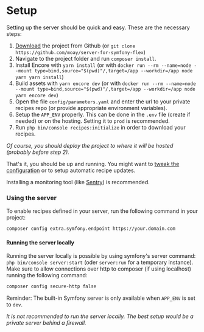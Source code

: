 # Setup

Setting up the server should be quick and easy. These are the necessary steps:

1. [Download](https://github.com/moay/server-for-symfony-flex/releases) the project from Github (or `git clone https://github.com/moay/server-for-symfony-flex`)
2. Navigate to the project folder and run `composer install`.
3. Install Encore with `yarn install` (or with `docker run --rm --name=node --mount type=bind,source="$(pwd)"/,target=/app --workdir=/app node yarn yarn install`)
4. Build assets with `yarn encore dev` (or with `docker run --rm --name=node --mount type=bind,source="$(pwd)"/,target=/app --workdir=/app node yarn encore dev`)
5. Open the file `config/parameters.yaml` and enter the url to your private recipes repo (or provide appropriate environment variables).
6. Setup the `APP_ENV` properly. This can be done in the `.env` file (create if needed) or on the hosting. Setting it to `prod` is recommended.
7. Run `php bin/console recipes:initialize` in order to download your recipes.

*Of course, you should deploy the project to where it will be hosted (probably before step 2).*

That's it, you should be up and running. You might want to [tweak the configuration](configuration.md) or to setup automatic recipe updates.

Installing a monitoring tool (like [Sentry](https://sentry.io)) is recommended.

### Using the server

To enable recipes defined in your server, run the following command in your project:

```sh
composer config extra.symfony.endpoint https://your.domain.com
```

#### Running the server locally

Running the server locally is possible by using symfony's server command: `php bin/console server:start` (oder `server:run` for a temporary instance).
Make sure to allow connections over http to composer (if using localhost) running the following command:

```sh
composer config secure-http false
```

Reminder: The built-in Symfony server is only available when `APP_ENV` is set to `dev`.

*It is not recommended to run the server locally. The best setup would be a private server behind a firewall.*
